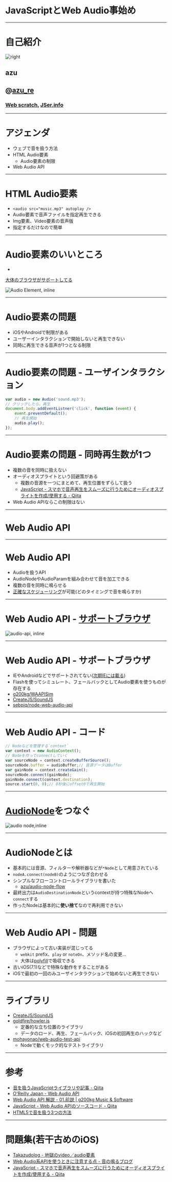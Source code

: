 # JavaScriptとWeb Audio事始め

----

# 自己紹介

![right](https://github.com/azu/slide/raw/master/offline_study/simple320_320.png)

## azu
## @[azu_re](https://twitter.com/azu_re)
###  [Web scratch], [JSer.info]


[Web scratch]: http://efcl.info/ "Web scratch"
[JSer.info]: http://jser.info/ "JSer.info"

----

# アジェンダ


- ウェブで音を扱う方法
- HTML Audio要素
	- Audio要素の制限
- Web Audio API


-----


# HTML Audio要素

- `<audio src="music.mp3" autoplay />` 
- Audio要素で音声ファイルを指定再生できる
- Img要素、Video要素の音声版
- 指定するだけなので簡単

-----

# Audio要素のいいところ

- 
[大体のブラウザがサポートしてる](http://caniuse.com/#feat=audio)

![Audio Element, inline](http://monosnap.com/image/j9MzKXxcRl7QUVbSdW2kI7PIPKgJJE.png)

------


# Audio要素の問題

- iOSやAndroidで制限がある
- ユーザーインタラクションで開始しないと再生できない
- 同時に再生できる音声が1つとなる制限

----

# Audio要素の問題 - ユーザインタラクション

```js
var audio = new Audio('sound.mp3');
// クリックしたら、再生
document.body.addEventListner('click', function (event) {
    event.preventDefault();
    // 再生開始
    audio.play();
});
```

-----

# Audio要素の問題 - 同時再生数が1つ

- 複数の音を同時に扱えない
- オーディオスプライトという回避策がある
	- 複数の音源を一つにまとめて、再生位置をずらして扱う
	- [JavaScript - スマホで音声再生をスムーズに行うためにオーディオスプライトを作成/使用する - Qiita](http://qiita.com/nakajmg/items/7be91626113bfc10846a "JavaScript - スマホで音声再生をスムーズに行うためにオーディオスプライトを作成/使用する - Qiita")
- Web Audio APIならこの制限はない

-----

# Web Audio API

-----

# Web Audio API

- Audioを扱うAPI
- AudioNodeやAudioParamを組み合わせて音を加工できる
- 複数の音を同時に鳴らせる
- [正確なスケジューリング](http://www.html5rocks.com/ja/tutorials/audio/scheduling/ "正確なスケジューリング")が可能(どのタイミングで音を鳴らすか)

-----

# Web Audio API - [サポートブラウザ](http://caniuse.com/#feat=audio-api)

![audio-api, inline](http://monosnap.com/image/zjS9ZVTmqTyfmYWoRJ26jKxp1x7veL.png)

-----

# Web Audio API - サポートブラウザ

- IEやAndroidなどでサポートされてない([次期IEには載る](https://status.modern.ie/webaudioapi?term=audio%20api))
- Flashを使ってシミュレート、フェールバックとしてAudio要素を使うものが存在する
- [g200kg/WAAPISim](https://github.com/g200kg/WAAPISim "g200kg/WAAPISim")
- [CreateJS/SoundJS](https://github.com/CreateJS/SoundJS "CreateJS/SoundJS")
- [sebpiq/node-web-audio-api](https://github.com/sebpiq/node-web-audio-api "sebpiq/node-web-audio-api")

-----

# Web Audio API - コード

```js
// Nodeなどを管理する`context`
var context = new AudioContext();
// Nodeを作ってconnectしていく
var sourceNode = context.createBufferSource();
sourceNode.buffer = audioBuffer;// 音源データはBuffer
var gainNode = context.createGain();
sourceNode.connect(gainNode);
gainNode.connect(context.destination);
source.start(0, 0);// 0秒後にoffset0で再生開始
```

-----


# [AudioNode](https://developer.mozilla.org/ja/docs/Web/API/AudioNode "AudioNode")をつなぐ

![audio node,inline](img/audio-node.png)

----

# AudioNodeとは

- 基本的には音源、フィルターや解析器などが`*Node`として用意されている
- `nodeA.connect(nodeB)`のようにつなぎ合わせる
- シンプルなフローコントロールライブラリを書いた
	- [azu/audio-node-flow](https://github.com/azu/audio-node-flow "azu/audio-node-flow")
- 最終出力は`AudioDestinationNode`というcontextが持つ特殊なNodeへ`connect`する
- 作ったNodeは基本的に**使い捨て**なので再利用できない

----

# Web Audio API - 問題

- ブラウザによって古い実装が混じってる
	- `webkit` prefix、`play` or `noteOn`、メソッド名の変更...
	- 大体は[polyfill](http://qiita.com/mohayonao/items/d79e9fc56b4e9c157be1#polyfill "polyfill")で吸収できる
- 古いiOS(7.1)などで特殊な動作をすることがある
- iOSで最初の一回のみユーザインタラクションで始めないと再生できない

----

# ライブラリ

- [CreateJS/SoundJS](https://github.com/CreateJS/SoundJS "CreateJS/SoundJS")
- [goldfire/howler.js](https://github.com/goldfire/howler.js/ "goldfire/howler.js")
	- 定番的な立ち位置のライブラリ
	- データのロード、再生、フェールバック、iOSの初回再生のハックなど
- [mohayonao/web-audio-test-api](https://github.com/mohayonao/web-audio-test-api "mohayonao/web-audio-test-api")
	- Nodeで動くモック的なテストライブラリ

----

# 参考

- [音を扱うJavaScriptライブラリや記事 - Qiita](http://qiita.com/mohayonao/items/d79e9fc56b4e9c157be1#polyfill "音を扱うJavaScriptライブラリや記事 - Qiita")
- [O&#39;Reilly Japan - Web Audio API](http://www.oreilly.co.jp/books/9784873116419/ "O&#39;Reilly Japan - Web Audio API")
- [Web Audio API 解説 - 01.前説 | g200kg Music &amp; Software](http://www.g200kg.com/jp/docs/webaudio/ "Web Audio API 解説 - 01.前説 | g200kg Music &amp; Software")
- [JavaScript - Web Audio APIのソースコード - Qiita](http://qiita.com/mohayonao/items/ae1c90eaba32c97fd96c "JavaScript - Web Audio APIのソースコード - Qiita")
- [HTML5で音を扱う3つの方法](http://150217-html5sound.fnobi.com/ "HTML5で音を扱う3つの方法")

----

# 問題集(若干古めのiOS)

- [Takazudolog - 地獄のvideo／audio要素](http://takazudo.github.io/blog/entry/2013-02-06-videoaudio.html "Takazudolog - 地獄のvideo／audio要素")
- [Web Audio系APIを使うときに注意する点 - 音の鳴るブログ](http://mohayonao.hatenablog.com/entry/2012/12/12/103009 "Web Audio系APIを使うときに注意する点 - 音の鳴るブログ")
- [JavaScript - スマホで音声再生をスムーズに行うためにオーディオスプライトを作成/使用する - Qiita](http://qiita.com/nakajmg/items/7be91626113bfc10846a "JavaScript - スマホで音声再生をスムーズに行うためにオーディオスプライトを作成/使用する - Qiita")